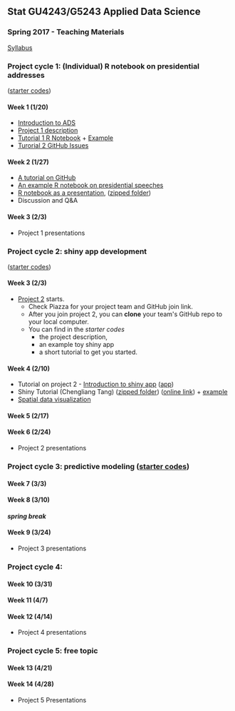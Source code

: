 ## Stat GU4243/G5243 Applied Data Science
### Spring 2017 - Teaching Materials

[Syllabus](CourseInfo/G5243_Spring_2017_ADS.md)

### Project cycle 1: (Individual) R notebook on presidential addresses 
([starter codes](/Projects_startercodes/Project1-RNotebook/))
#### Week 1 (1/20)
+ [Introduction to ADS](Tutorials/wk1-Intro.pdf)
+ [Project 1 description](Projects_startercodes/Project1-RNotebook/doc/Proj1_desc.md)
+ [Tutorial 1 R Notebook](https://cdn.rawgit.com/TZstatsADS/ADS_Teaching/04f772cb/Tutorials/tutorial_rnotebook.html) + [Example](https://github.com/TZstatsADS/Fall2016-proj1-grp7)
+ [Turorial 2 GitHub Issues](https://cdn.rawgit.com/TZstatsADS/ADS_Teaching/04f772cb/Tutorials/tutotrial_issues.html)

#### Week 2 (1/27)
+ [A tutorial on GitHub](Tutorials/wk2-GitHub_simplified)
+ [An example R notebook on presidential speeches](Tutorials/wk2-TextMining)
+ [R notebook as a presentation](Tutorials/wk2-TextMining/doc/InteractiveWordCloud.Rmd), ([zipped folder](/Tutorials/wk2-TextMining/Tutorial2.zip))
+ Discussion and Q&A

#### Week 3 (2/3)
+ Project 1 presentations

### Project cycle 2: shiny app development 
([starter codes](Projects_startercodes/Project2_OpenData/))

#### Week 3 (2/3)
+ [Project 2](Projects_startercodes/Project2_OpenData/doc/project2_desc.md) starts.
  + Check Piazza for your project team and GitHub join link.
  + After you join project 2, you can **clone** your team's GitHub repo to your local computer. 
  + You can find in the *starter codes* 
    + the project description, 
    + an example toy shiny app 
    + a short tutorial to get you started.

#### Week 4 (2/10)
+ Tutorial on project 2 - [Introduction to shiny app](https://cdn.rawgit.com/TZstatsADS/ADS_Teaching/2551e1df/Projects_startercodes/Project2_OpenData/doc/Tutorial2.html) ([app](Projects_startercodes/Project2_OpenData/app/))
+ Shiny Tutorial (Chengliang Tang) ([zipped folder](https://github.com/TZstatsADS/ADS_Teaching/blob/master/Tutorials/wk4-Shiny_tutorial.zip)) ([online link](https://chengliangtang.shinyapps.io/Shiny_tutorial/)) + [example](https://github.com/TZstatsADS/ADS_Teaching/blob/master/Tutorials/wk4-shiny-example.zip)
+ [Spatial data visualization](/Tutorials/wk4-DataVis.pdf)

#### Week 5 (2/17)
#### Week 6 (2/24)
+ Project 2 presentations

### Project cycle 3: predictive modeling ([starter codes](link))

#### Week 7 (3/3)
#### Week 8 (3/10)
#### *spring break*
#### Week 9 (3/24) 
+ Project 3 presentations

### Project cycle 4: 
#### Week 10 (3/31)
#### Week 11 (4/7)
#### Week 12 (4/14)
+ Project 4 presentations

### Project cycle 5: free topic

#### Week 13 (4/21)
#### Week 14 (4/28) 
+ Project 5 Presentations

